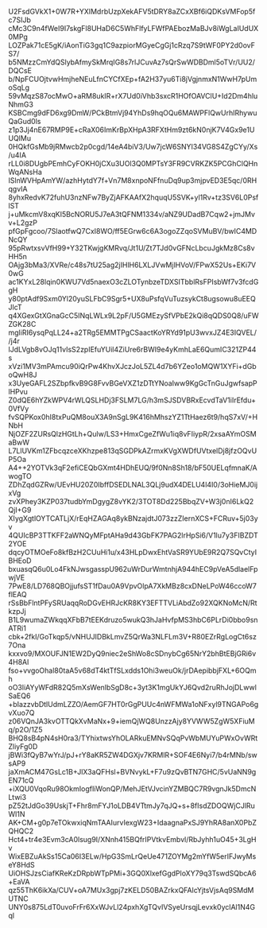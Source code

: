 U2FsdGVkX1+0W7R+YXIMdrbUzpXekAFV5tDRY8aZCxXBf6iQDKsVMFop5fc7SIJb
cMc3C9n4fWeI9I7skgFl8UHaD6C5WhFlfyLFWfPAEbozMaBJv8iWgLaIUdUX0MPg
LOZPak71cE5gK/iAonTiG3gq1C9azpiorMGyeCgGj1cRzq7S9tWF0PY2d0ovFS7/
b5NMzzCmYdQSlybAfmySkMrqIG8s7rlJCuvAz7sQrSwWDBDml5oTVr/UU2/DQCsE
b/NpFCUOjtvwHmjheNEuLfnCYCfXEp+fA2H37yu6Ti8jVgjnmxN1WwH7pUmoSqLg
59vMqzS87ocMwO+aRM8ukIR+rX7Ud0iVhb3sxcR1HOfOAVClU+Id2Dm4hluNhmG3
KSBCmg9dFD6xg9DmW/PCkBtmVj94YhDs9hqOQu6MAWPFlQwUrhIRhywuQaGud0ls
z1p3Jj4nE67RMP9E+cRaX06ImKrBpXHpA3RFXtHm9zt6kN0njK7V4Gx9e1UUQlMu
0HQkfGsMb9jRMwcb2p0cgd/14eA4biV3/Uw7jcW6SNYI34VG8S4ZgCYy/Xs/u4IA
rLL0i8DUgbPEmhCyFOKH0jCXu3UOl3Q0MPTsY3FR9CVRKZK5PCGhClQHnWqANsHa
ISlnWVHpAmYW/azhHytdY7f+Vn7M8xnpoNFfnuDq9up3mjpvED3E5qc/0RHqgvIA
8yhxRedvK72fuhU3nzNFw7ByZjAFKAAfX2hquqU5SVK+yl1Rv+tz3SV6L0PsflST
j+uMkcmV8xqKI5BcNORU5J7eA3tQFNM1334v/aNZ9UDadB7Cqw2+jmJMvv+L2gzP
pfGpFgcoo/7SlaotfwQ7CxI8WO/ff5EGrw6c6A3ogoZZqoSVMuBV/bwIC4MDNcQY
95pRwtxsvVfH99+Y32TKwjgKMRvq/Jt1U/Zt7TJd0vGFNcLbcuJgkMz8Cs8vHH5n
OAjg3bMa3/XVRe/c48s7tU25ag2jIHlH6LXLJVwMjlHVoV/FPwX52Us+EKi7V0wG
ac1KYxL28lqin0KWU7Vd5naexO3cZLOTynbzeTDXSITbblRsFPIsbWf7v3fcdGgH
y80ptAdf9Sxm0Yl20yuSLFbC9Sgr5+UX8uPsfqVuTuzsykCt8ugsowu8uEEQJlcT
q4XGexGtXGnaGcC5INqLWLx9L2pF/U5GMEzySfVPbE2kQi8qQDS0Q8/uFWZGK28C
mgliRI6ysqPqLL24+a2TRg5EMMTPgCSaactKoYRYd91pU3wvxJZ4E3IQVEL//j4r
lJdLVgb8vOJq11vIsS2zpIEfuYUil4ZiUre6rBWI9e4yKmhLaE6QumIC321ZP44s
xVzi1MV3mPAmcu90iQrPw4KhvXJczJoL5ZL4d7b6YZeo1oMQW1XYFi+dGboQwH8J
x3UyeGAFL2SZbpfkvB9G8FvvBGeVXZ1zDTtYNoaIww9KgGcTnGuJgwfsapPlHPvu
Z0dQE6hYZkWPV4rWLQSLHDj3FSLM7LG/h3mSJSDVBRxEcvdTaV1iIrEfdu+0VfVy
fvSQPKox0hI8txPuQM8ouX3A9nSgL9K416hMhszYZ1TtHaez6t9/hqS7xV/+HNbH
NjOZF2ZURsQlzHGtLh+Qulw/LS3+HmxCgeZfWu1iq8vFIiypR/2xsaAYmOSMaBwW
L7LlUVKm1ZFbcqzceXKhzpe813qSGDPkAZrmxKVgXWDfUVtxelDj8jfzOQvUP5Oa
A4++2YOTVk3qF2efiCEQbGXmt4HDhEUQ/9f0Nn8Sh18/bF50UELqfmnaK/AwogTO
ZDhZqdGZRw/UEvHU20Z0IbffDSEDLNAL3QLj9udX4DELU4l4I0/3oHieMJ0ijxVg
zvXPhey3KZP037tudbYmDgygZ8vYK2/3TOT8Dd225BbqZV+W3j0nI6LkQ2QjI+G9
XIygXgtlOYTCATLjX/rEqHZAGAq8ykBNzajdtJ073zzZIernXCS+FCRuv+5j03yv
4QUIcBP3TTKFF2aWNQyMFptAHa9d43GbFK7PAG2lrHpSi6/V1lu7y3FIBZDT2YOE
dqcyOTMOeFo8kfBzH2CUuHi1u/x43HLpDwxEhtVaSR9YUbE9R2Q7SQvCtyIBHEoD
bxuasqQ6u0Lo4FkNJwsgasspU962uWrDurWmtnhjA944hEC9pVeA5dlaelFpwjVE
7PwE8/LD768QBOjjufsST1fDau0A9VpvOlpA7XkMBz8cxDNeLPoW46ccoW7flEAQ
rSsBbFlntPFySRUaqqRoDGvEHRJcKR8KY3EFTTVLiAbdZo92XQKNoMcN/RtkzpJj
B1L9wumaZWkqqXFbB7tEEKdruzo5wukQ3hJaHvfpMS3hbC6PLrDi0bbo9snATRi1
cbk+2fkI/GoTkqp5/vNHUJIDBkLmvZ5QrWa3NLFLm3V+R80EZrRgLogCt6sz7Ona
kxxvo9/MXOUFJN1EW2DyQ9niec2eShWo8cSDnybCg65NrY2bhBtEBjGRi6v4H8Al
fso+vvgoOhal80taA5v68dT4ktTfSLxdds1Ohi3weuOk/jrDAepibbjFXL+6OQmh
oO3liAYyWFdR82Q5mXsWenlbSgD8c+3yt3K1mgUkYJ6Qvd2ruRhJojDLwwlSaEQ6
+bIazzvbDtlUdmLZZO/AemGF7HT0rGgPUUc4nWFMWa1oNFxyl9TNGAPo6gvXuo7Q
z06VQnJA3kvOTTQkXvMaNx+9+iemQjWQ8UnzzAjy8YVWW5ZgW5XFiuMq/p2O/1Z5
BHQ8sB4pN4sH0ra3/TYhixtwsYhOLARkuEMNvSQqPvWbMUYuPWxOvWRtZliyFg0D
jBWi3fQyB7wYrJ/pJ+rY8aKR5ZW4DGXjv7KRMlR+SOF4E6Nyi7/b4rMNb/swsAP9
jaXmACM47GsLc1B+JlX3aQFHsl+BVNvykL+F7u9zQvBTN7GHC/5vUaNN9gEN71cQ
+iXQU0VqoRu98OkmIogfIiWonQP/MehJEtVJvcinYZMBQC7R9vgnJk5DmcNLtwi3
pZ52tJdGo39UskjT+Fhr8mFYJ1oLDB4VTtmJy7qJQ+s+8fIsdZDOQWjCJlRuWl1N
AK+CM+g0p7eTOkwxiqNmTAAIurvIexgW23+IdaagnaPxSJ9YhRA8anX0PbZQHQC2
Hct4+tr4e3Evm3cA0lsug9I/XNnh415BQfrIPVtkvEmbvl/RbJyhh1uO45+3LgHv
WixEBZuAkSs15Ca06I3ELw/HpG3SmLrQeUe471ZOYMg2mYfW5erIFJwyMseY8HdS
UiOHSJzsCiafKReKzDRpbWTpPMi+3GQ0XlxefGgdPloXY79q3TswdSQbcA6+EaVA
qz55ThK6ikXa/CUV+oA7MUx3gpj7zKELD50BAZrkxQFAlcYjtsVjsAq9SMdMUTNC
UNY0s875LdT0uvoFrFr6XxWJvLl24pxhXgTQvIVSyeUrsqjLevxk0yclAl1N4Gql
